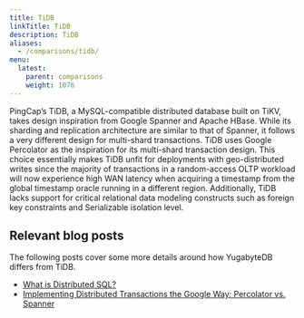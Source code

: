```yaml
---
title: TiDB
linkTitle: TiDB
description: TiDB
aliases:
  - /comparisons/tidb/
menu:
  latest:
    parent: comparisons
    weight: 1076
---
```


PingCap’s TiDB, a MySQL-compatible distributed database built on TiKV, takes design inspiration from Google Spanner and Apache HBase. While its sharding and replication architecture are similar to that of Spanner, it follows a very different design for multi-shard transactions. TiDB uses Google Percolator as the inspiration for its multi-shard transaction design. This choice essentially makes TiDB unfit for deployments with geo-distributed writes since the majority of transactions in a random-access OLTP workload will now experience high WAN latency when acquiring a timestamp from the global timestamp oracle running in a different region. Additionally, TiDB lacks support for critical relational data modeling constructs such as foreign key constraints and Serializable isolation level.

## Relevant blog posts

The following posts cover some more details around how YugabyteDB differs from TiDB.

- [What is Distributed SQL?](https://blog.yugabyte.com/what-is-distributed-sql/)
- [Implementing Distributed Transactions the Google Way: Percolator vs. Spanner](https://blog.yugabyte.com/implementing-distributed-transactions-the-google-way-percolator-vs-spanner/)

